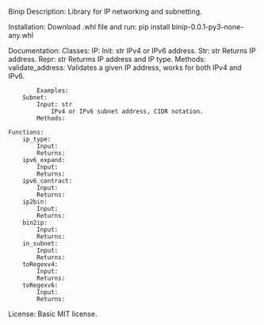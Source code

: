 Binip
Description:
Library for IP networking and subnetting.

Installation:
Download .whl file and run:
pip install binip-0.0.1-py3-none-any.whl


Documentation:
    Classes:
        IP:
            Init: str
                IPv4 or IPv6 address.
            Str: str
                Returns IP address.
            Repr: str
                Returms IP address and IP type.
            Methods:
                validate_address:
                    Validates a given IP address, works for both IPv4 and IPv6.


            Examples:
        Subnet:
            Input: str
                IPv4 or IPv6 subnet address, CIDR notation.
            Methods:

    Functions:
        ip_type:
            Input:
            Returns:
        ipv6_expand:
            Input:
            Returns:
        ipv6_contract:
            Input:
            Returns:
        ip2bin:
            Input:
            Returns:
        bin2ip:
            Input:
            Returns:
        in_subnet:
            Input:
            Returns:
        toRegexv4:
            Input:
            Returns:
        toRegexv6:
            Input:
            Returns:

License:
Basic MIT license.
